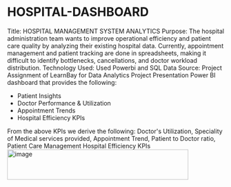 # HOSPITAL-DASHBOARD
Title: HOSPITAL MANAGEMENT SYSTEM ANALYTICS
Purpose: The hospital administration team wants to improve operational efficiency and patient care quality by analyzing their existing hospital data. Currently, appointment management and patient tracking are done in spreadsheets, making it difficult to identify bottlenecks, cancellations, and doctor workload distribution.
Technology Used: Used Powerbi and SQL
Data Source: Project Assignment of LearnBay for Data Analytics Project Presentation
Power BI dashboard that provides  the following:
 - Patient Insights 
 - Doctor Performance & Utilization
 - Appointment Trends
 - Hospital Efficiency KPIs

From the above KPIs we derive the following:
Doctor's Utilization, Speciality of Medical services provided, Appointment Trend, Patient to Doctor ratio, Patient Care Management
Hospital Efficiency KPIs
<img width="420" height="70" alt="image" src="https://github.com/user-attachments/assets/c9030bad-4472-4558-9609-d8b27446c1f9" />

